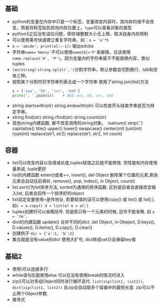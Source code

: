 ## 基础
- python的变量在内存中只是一个标签，变量改变内容时，其内存的值不会改变，而是将标签贴到其他内存位置上。`type`可以查看对象的类型
- python3之后没有溢位问题，即存储整数大小无上限，取决自身内存限制
- 可以使用乘号快速建立重复字符串。如：`a = 'a'*5`
- `a = 'abcde'; print(a[::-1])` 输出edcba
- 字符串`name='Henny'`不可以使用`name[0]='P'`来替换，应该使用`name.replace('H', 'P')`。因为变量内的字符串属于不能替换内容，类似tuples
- `len(string)` `string.split(',')`分割字符串，默认参数会切割换行、tab和空格三种。
- 按照某个分割符将字符串列表合成一个字符串  使用了string.join(list)方法
  ```python
  s = ['aaa', 'bb', 'ccc', 'ddd']
  print(', '.join(s))    # 输出 aaa, bb, ccc, ddd
  ```
- string.startswith(str) string.endswith(str) 可以检查开头结束字串是否为特定字串。
- string.find(str) string.rfind(str) string.count(str)
- 其他string内建函数, 都不改变调用的string对象。　isalnum() strip('.') capitalize() title() upper() lower() swapcase() center(int) ljust(int) rjust(int) replace(str1, str2) replace(str1, str2, int count) 
## 容器
- list可以改变内容以及增减长度,tuples赋值之后就不能修改. 但性能和内存使用量来说, tuple更好
- list的内建函数  exten()或者+=, insert(), del Object 删除某个位置的元素,剩余元素会自动往前填补, remove(), pop, index(), in Object, count()
- list.sort()为list排序方法, sorted为通用的排序函数. 区别是前者会直接改变输入list, 后者会回传一个排序好的object
- list设定变量使用=是传地址. 若要赋值的话可以使用copy() 或 list() 或 list[:]. 如`c = a.copy() d = list(a) e = a[:]`
- tuples创建时可以省略括号. 但是若只有一个元素的时候, 逗号不能省略. 如 `a = 'tm', `
- dict的内建函数  update() 合并不同的dict,  del Object,  in Obeject, D.keys(), D.values(), D.items(), D.copy(), D.clear()
- 创建例子 `dic = {'a':1, 'b':2}`
- 集合就是没有value的dict 使用大扩号, dict转成set只会保留key值
## 基础2
- 使用\可以连接多行
- while语句后面使用else 可以在没有使用break的情况时进入
- zip()可以对多组Object同时进行循环迭代. `list(zip(list1, list2)), dict(zip(list1, list2))` 且zip会自动取多个容器中的最短长度. zip可以不止两个Object参数.
- 推导式